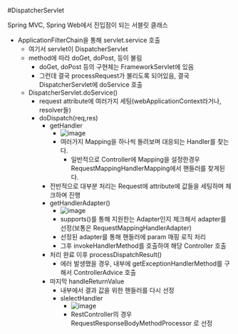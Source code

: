 #DispatcherServlet

Spring MVC, Spring Web에서
진입점이 되는 서블릿 클래스


- ApplicationFilterChain을 통해 servlet.service 호출
  - 여기서 servlet이 DispatcherServlet
  - method에 따라 doGet, doPost, 등이 불림
    - doGet, doPost 등의 구현체는 FrameworkServlet에 있음
    - 그런데 결국 processRequest가 불리도록 되어있음, 결국 DispatcherServlet에 doService 호출
  - DispatcherServlet.doService()
    - request attribute에 여러가지 세팅(webApplicationContext라거나, resolver들)
    - doDispatch(req,res)
      - getHandler
        - ![image](https://user-images.githubusercontent.com/5335333/88764611-34e39200-d1b0-11ea-857c-c2d5f183e2eb.png)
        - 여러가지 Mapping을 하나씩 돌려보며 대응되는 Handler를 찾는다.
          - 일반적으로 Controller에 Mapping을 설정한경우 RequestMappingHandlerMapping에서 핸들러를 찾게된다.
      - 전반적으로 대부분 처리는 Request에 attribute에 값들을 세팅하며 체크하며 진행
      - getHandlerAdapter()
        - ![image](https://user-images.githubusercontent.com/5335333/88781318-37051b00-d1c7-11ea-8e85-cff401e3d208.png)
        - supports()를 통해 지원한는 Adapter인지 체크해서 adapter를 선정(보통은 RequestMappingHandlerAdapter)
        - 선정된 adapter를 통해 핸들러에 param 매핑 로직 처리
        - 그후 invokeHandlerMethod를 호출하여 해당 Controller 호출
      - 처리 완료 이후 processDispatchResult()
        - 에러 발생했을 경우, 내부에 getExceptionHandlerMethod를 구해서 ControllerAdvice 호출
      - 마지막 handleReturnValue
        - 내부에서 결과 값을 위한 핸들러를 다시 선정
        - slelectHandler
          - ![image](https://user-images.githubusercontent.com/5335333/88782594-bba46900-d1c8-11ea-9e75-6414328ea08a.png)
          - RestController의 경우 RequestResponseBodyMethodProcessor 로 선정
